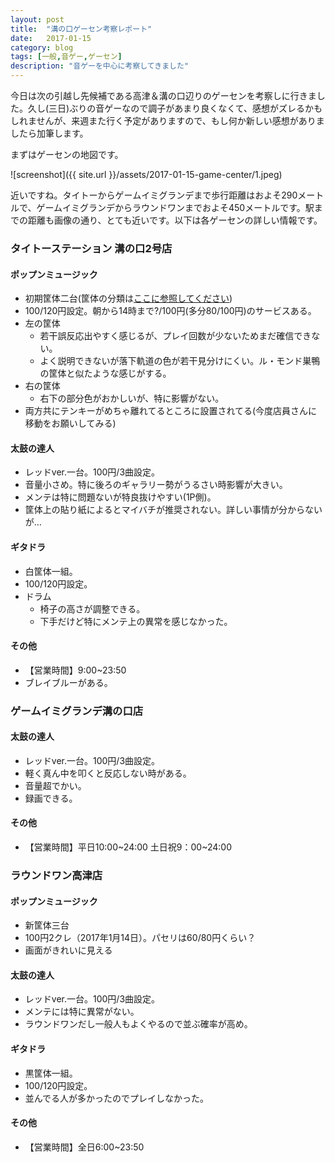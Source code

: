 ```yaml
---
layout: post
title:  "溝の口ゲーセン考察レポート"
date:   2017-01-15
category: blog
tags: [一般,音ゲー,ゲーセン]
description: "音ゲーを中心に考察してきました"
---
```

今日は次の引越し先候補である高津＆溝の口辺りのゲーセンを考察しに行きました。久し(三日)ぶりの音ゲーなので調子があまり良くなくて、感想がズレるかもしれませんが、来週また行く予定がありますので、もし何か新しい感想がありましたら加筆します。

まずはゲーセンの地図です。

![screenshot]({{ site.url }}/assets/2017-01-15-game-center/1.jpeg)

近いですね。タイトーからゲームイミグランデまで歩行距離はおよそ290メートルで、ゲームイミグランデからラウンドワンまでおよそ450メートルです。駅までの距離も画像の通り、とても近いです。以下は各ゲーセンの詳しい情報です。

### **タイトーステーション 溝の口2号店**

#### ポップンミュージック
* 初期筐体二台(筐体の分類は[ここに参照してください](http://www.atomic--age.net/topics/columns/kindofpopn))
* 100/120円設定。朝から14時まで?/100円(多分80/100円)のサービスある。
* 左の筐体
  * 若干誤反応出やすく感じるが、プレイ回数が少ないためまだ確信できない。
  * よく説明できないが落下軌道の色が若干見分けにくい。ル・モンド巣鴨の筐体と似たような感じがする。
* 右の筐体
  * 右下の部分色がおかしいが、特に影響がない。
* 両方共にテンキーがめちゃ離れてるところに設置されてる(今度店員さんに移動をお願いしてみる)

#### 太鼓の達人
* レッドver.一台。100円/3曲設定。
* 音量小さめ。特に後ろのギャラリー勢がうるさい時影響が大きい。
* メンテは特に問題ないが特良抜けやすい(1P側)。
* 筐体上の貼り紙によるとマイバチが推奨されない。詳しい事情が分からないが…

#### ギタドラ 
* 白筐体一組。
* 100/120円設定。
* ドラム
  * 椅子の高さが調整できる。
  * 下手だけど特にメンテ上の異常を感じなかった。

#### その他
* 【営業時間】9:00~23:50
* ブレイブルーがある。


### **ゲームイミグランデ溝の口店**

#### 太鼓の達人 
* レッドver.一台。100円/3曲設定。
* 軽く真ん中を叩くと反応しない時がある。
* 音量超でかい。
* 録画できる。

#### その他
* 【営業時間】平日10:00~24:00 土日祝9：00~24:00

### **ラウンドワン高津店**

#### ポップンミュージック
* 新筐体三台
* 100円2クレ（2017年1月14日）。パセリは60/80円くらい？
* 画面がきれいに見える

#### 太鼓の達人
* レッドver.一台。100円/3曲設定。
* メンテには特に異常がない。
* ラウンドワンだし一般人もよくやるので並ぶ確率が高め。

#### ギタドラ 
* 黒筐体一組。
* 100/120円設定。
* 並んでる人が多かったのでプレイしなかった。

#### その他
* 【営業時間】全日6:00~23:50